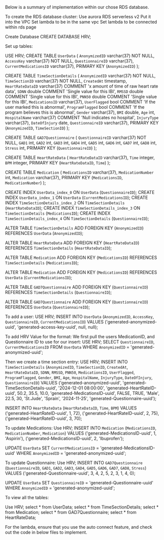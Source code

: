 Below is a summary of implementation within our chose RDS database.

To create the RDS database cluster:
Use aurora RDS serverless v2
Put it into the VPC
Set lambda to be in the same vpc
Set lambda to be connected within rds page

Create Database
CREATE DATABASE HRV;

Set up tables:

USE HRV;
CREATE TABLE `UserData` (
  `AnonymizedID` varchar(37) NOT NULL,
  `AccessKey` varchar(37) NOT NULL,
  `QuestionnaireID` varchar(37),
  `CurrentMedicationsID` varchar(37),
  PRIMARY KEY (`AnonymizedID`)
);

CREATE TABLE `TimeSectionDetails` (
  `AnonymizedID` varchar(37) NOT NULL,
  `TimeSectionID` varchar(37) NOT NULL,
  `CreatedAt` timestamp,
  `HeartRateDataID` varchar(37) COMMENT 'x amount of time of raw heart rate data',
  `SDNN` double COMMENT 'Single value for this IBI',
  `RMSSD` double COMMENT 'Single value for this IBI',
  `PNN50` double COMMENT 'Single value for this IBI',
  `MedicationsID` varchar(37),
  `UserFlagged` bool COMMENT 'If the user marked this is abnormal',
  `ProgramFlagged` bool COMMENT 'If the program believes this is abnormal',
  `Gender` varchar(37),
  `BMI` double,
  `Age` int,
  `HospitalName` varchar(37) COMMENT 'Null indicates no hospital',
  `InjuryType` varchar(37),
  `DateOfInjury` date,
  `QuestionnaireID` varchar(37),
  PRIMARY KEY (`AnonymizedID`, `TimeSectionID`)
);

CREATE TABLE `GAD7Questionnaire` (
  `QuestionnaireID` varchar(37) NOT NULL,
  `GAD1` int,
  `GAD2` int,
  `GAD3` int,
  `GAD4` int,
  `GAD5` int,
  `GAD6` int,
  `GAD7` int,
  `GAD8` int,
  `Stress` int,
  PRIMARY KEY (`QuestionnaireID`)
);

CREATE TABLE `HeartRateData` (
  `HeartRateDataID` varchar(37),
  `Time` integer,
  `BPM` integer,
  PRIMARY KEY (`HeartRateDataID`, `Time`)
);

CREATE TABLE `Medication` (
  `MedicationsID` varchar(37),
  `MedicationNumber` int,
  `Medication` varchar(37),
  PRIMARY KEY (`MedicationsID`, `MedicationNumber`)
);

CREATE INDEX `UserData_index_0` ON `UserData` (`QuestionnaireID`);
CREATE INDEX `UserData_index_1` ON `UserData` (`CurrentMedicationsID`);
CREATE INDEX `TimeSectionDetails_index_2` ON `TimeSectionDetails` (`HeartRateDataID`);
CREATE INDEX `TimeSectionDetails_index_3` ON `TimeSectionDetails` (`MedicationsID`);
CREATE INDEX `TimeSectionDetails_index_4` ON `TimeSectionDetails` (`QuestionnaireID`);

ALTER TABLE `TimeSectionDetails` ADD FOREIGN KEY (`AnonymizedID`) REFERENCES `UserData` (`AnonymizedID`);

ALTER TABLE `HeartRateData` ADD FOREIGN KEY (`HeartRateDataID`) REFERENCES `TimeSectionDetails` (`HeartRateDataID`);

ALTER TABLE `Medication` ADD FOREIGN KEY (`MedicationsID`) REFERENCES `TimeSectionDetails` (`MedicationsID`);

ALTER TABLE `Medication` ADD FOREIGN KEY (`MedicationsID`) REFERENCES `UserData` (`CurrentMedicationsID`);

ALTER TABLE `GAD7Questionnaire` ADD FOREIGN KEY (`QuestionnaireID`) REFERENCES `TimeSectionDetails` (`QuestionnaireID`);

ALTER TABLE `GAD7Questionnaire` ADD FOREIGN KEY (`QuestionnaireID`) REFERENCES `UserData` (`QuestionnaireID`);

To add a user:
USE HRV;
INSERT INTO `UserData` (`AnonymizedID`, `AccessKey`, `QuestionnaireID`, `CurrentMedicationsID`)
VALUES ('generated-anonymized-uuid', 'generated-access-key-uuid', null, null);


To add HRV Value for the format:
We first pull the users MedicationID, and Questionnaire ID to use for our insert:
USE HRV;
SELECT `QuestionnaireID`, `CurrentMedicationsID`
FROM `UserData`
WHERE `AnonymizedID` = 'generated-anonymized-uuid';


Then we create a time section entry:
USE HRV;
INSERT INTO `TimeSectionDetails` 
(`AnonymizedID`, `TimeSectionID`, `CreatedAt`, `HeartRateDataID`, `SDNN`, `RMSSD`, `PNN50`, `MedicationsID`, `UserFlagged`, `ProgramFlagged`, `Gender`, `BMI`, `Age`, `HospitalName`, `InjuryType`, `DateOfInjury`, `QuestionnaireID`)
VALUES
('generated-anonymized-uuid', 'generated-TimeSectionDetails-uuid', '2024-12-01 08:00:00', 'generated-HeartRateID-uuid', 50.2, 35.5, 10.0, 'generated-MedicationsID-uuid', FALSE, TRUE, 'Male', 22.5, 30, 'St.Jude', 'Sprain', '2024-11-25', 'generated-Questionnaire-uuid');

INSERT INTO `HeartRateData` 
(`HeartRateDataID`, `Time`, `BPM`)
VALUES
('generated-HeartRateID-uuid', 1, 72),
('generated-HeartRateID-uuid', 2, 75),
('generated-HeartRateID-uuid', 3, 70);



To update Medications:
Use HRV;
INSERT INTO `Medication` 
(`MedicationsID`, `MedicationNumber`, `Medication`)
VALUES
('generated-MedicationsID-uuid', 1, 'Aspirin'),
('generated-MedicationsID-uuid', 2, 'Ibuprofen');

UPDATE `UserData`
SET `CurrentMedicationsID` = 'generated-MedicationsID-uuid'
WHERE `AnonymizedID` = 'generated-anonymized-uuid';

To update Questionnaire:
Use HRV;
INSERT INTO `GAD7Questionnaire` 
(`QuestionnaireID`, `GAD1`, `GAD2`, `GAD3`, `GAD4`, `GAD5`, `GAD6`, `GAD7`, `GAD8`, `Stress`)
VALUES
('generated-Questionnaire-uuid', 3, 4, 2, 5, 2, 3, 1, 4, 0);

UPDATE `UserData` 
SET `QuestionnaireID` = 'generated-Questionnaire-uuid'
WHERE `AnonymizedID` = 'generated-anonymized-uuid';

To view all the tables:

Use HRV;
select * from UserData;
select * from TimeSectionDetails;
select * from Medication;
select * from GAD7Questionnaire;
select * from HeartRateData;


For the lambda, ensure that you use the auto connect feature, and check out the code in below files to implement.
